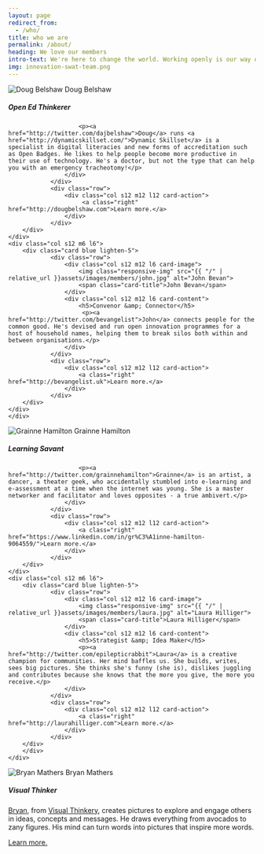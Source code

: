 ```yaml
---
layout: page
redirect_from:
  - /who/
title: who we are
permalink: /about/
heading: We love our members
intro-text: We're here to change the world. Working openly is our way of doing that - moving people and organisations from ordinary to extraordinary. We are thinkers and writers, philosophers and makers. We're technologists, philanthropists and community-minded folks. We are open and engaged, get to know us. We're friendly too :) 
img: innovation-swat-team.png
---
```

<div class="row">
	<div class="col s12 m6 l6 ">
        <div class="card blue lighten-5">
                <div class="row">
                    <div class="col s12 m12 l6 card-image">
                        <img class="responsive-img" src="{{ "/" | relative_url }}assets/images/members/doug.jpg" alt="Doug Belshaw">
                        <span class="card-title">Doug Belshaw</span>
                    </div>
					<div class="col s12 m12 l6 card-content">
                       <h5>Open Ed Thinkerer</h5>
	
	                    <p><a href="http://twitter.com/dajbelshaw">Doug</a> runs <a href="http://dynamicskillset.com/">Dynamic Skillset</a> is a specialist in digital literacies and new forms of accreditation such as Open Badges. He likes to help people become more productive in their use of technology. He's a doctor, but not the type that can help you with an emergency tracheotomy!</p>
                    </div>
                </div>
                <div class="row">
                	<div class="col s12 m12 l12 card-action">
                    	 <a class="right" href="http://dougbelshaw.com">Learn more.</a>
                    </div>
                </div>
        </div>
	</div>
	<div class="col s12 m6 l6">
        <div class="card blue lighten-5">
                <div class="row">
                    <div class="col s12 m12 l6 card-image">
                        <img class="responsive-img" src="{{ "/" | relative_url }}assets/images/members/john.jpg" alt="John Bevan">
                        <span class="card-title">John Bevan</span>
                    </div>
					<div class="col s12 m12 l6 card-content">
                        <h5>Convenor &amp; Connector</h5>
                         <p><a href="http://twitter.com/bevangelist">John</a> connects people for the common good. He's devised and run open innovation programmes for a host of household names, helping them to break silos both within and between organisations.</p>
                    </div>
                </div>
                <div class="row">
                	<div class="col s12 m12 l12 card-action">
                    	<a class="right" href="http://bevangelist.uk">Learn more.</a>
                    </div>
                </div>
        </div>
	</div>
    </div>

<div class="row">
	<div class="col s12 m6 l6">
        <div class="card blue lighten-5">
                <div class="row">
                    <div class="col s12 m12 l6 card-image">
                        <img class="responsive-img" src="{{ "/" | relative_url }}assets/images/members/grainne.jpg" alt="Grainne Hamilton">
                        <span class="card-title">Grainne Hamilton</span>
                    </div>
					<div class="col s12 m12 l6 card-content">
                        <h5>Learning Savant</h5>

                        <p><a href="http://twitter.com/grainnehamilton">Grainne</a> is an artist, a dancer, a theater geek, who accidentally stumbled into e-learning and e-assessment at a time when the internet was young. She is a master networker and facilitator and loves opposites - a true ambivert.</p>
                    </div>
                </div>
                <div class="row">
                	<div class="col s12 m12 l12 card-action">
                    	<a class="right" href="https://www.linkedin.com/in/gr%C3%A1inne-hamilton-9064559/">Learn more.</a>
                    </div>
                </div>
        </div>
	</div>
	<div class="col s12 m6 l6">
        <div class="card blue lighten-5">
                <div class="row">
                    <div class="col s12 m12 l6 card-image">
                        <img class="responsive-img" src="{{ "/" | relative_url }}assets/images/members/laura.jpg" alt="Laura Hilliger">
                        <span class="card-title">Laura Hilliger</span>
                    </div>
					<div class="col s12 m12 l6 card-content">
                        <h5>Strategist &amp; Idea Maker</h5>
                        <p><a href="http://twitter.com/epilepticrabbit">Laura</a> is a creative champion for communities. Her mind baffles us. She builds, writes, sees big pictures. She thinks she's funny (she is), dislikes juggling and contributes because she knows that the more you give, the more you receive.</p>
                    </div>
                </div>
                <div class="row">
                	<div class="col s12 m12 l12 card-action">
                    	<a class="right" href="http://laurahilliger.com">Learn more.</a>
                    </div>
                </div>
        </div>
        </div>
    </div>

<div class="row">
		<div class="col s12 m6 l6">
        <div class="card blue lighten-5">
                <div class="row">
                    <div class="col s12 m12 l6 card-image">
                        <img class="responsive-img" src="{{ "/" | relative_url }}assets/images/members/bryan.jpg" alt="Bryan Mathers">
                        <span class="card-title">Bryan Mathers</span>
                    </div>
					<div class="col s12 m12 l6 card-content">
                        <h5>Visual Thinker</h5>
                         <p><a href="http://twitter.com/bryanmmathers">Bryan</a>, from <a href="http://visualthinkery.com">Visual Thinkery</a>, creates pictures to explore and engage others in ideas, concepts and messages. He draws everything from avocados to zany figures. His mind can turn words into pictures that inspire more words.</p>
                    </div>
                </div>
                <div class="row">
                	<div class="col s12 m12 l12 card-action">
						<a class="right" href="http://visualthinkery.com">Learn more.</a>
                    </div>
                </div>
        </div>
		</div>
    </div>